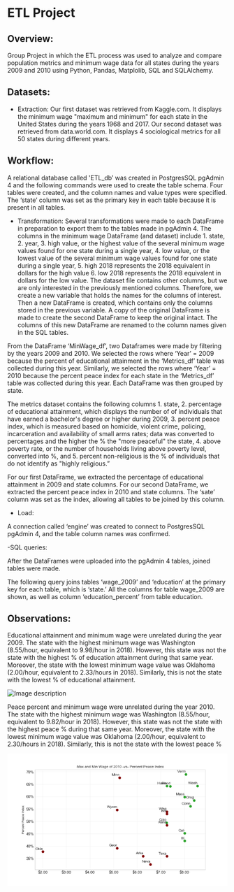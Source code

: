 # ETL Project

## Overview:
Group Project in which the ETL process was used to analyze and compare population metrics and minimum wage data for all states during the years 2009 and 2010 using Python, Pandas, Matplolib, SQL and SQLAlchemy.


## Datasets:
- Extraction:
Our first dataset was retrieved from Kaggle.com. It displays the minimum wage "maximum and minimum" for each state in the United States during the years 1968 and 2017.
Our second dataset was retrieved from data.world.com. It displays 4 sociological metrics for all 50 states during different years. 



## Workflow:

A relational database called 'ETL_db’ was created in PostgresSQL pgAdmin 4 and the following commands were used to create the table schema. Four tables were created, and the column names and value types were specified. The ‘state’ column was set as the primary key in each table because it is present in all tables.

- Transformation:
Several transformations were made to each DataFrame in preparation to export them to the tables made in pgAdmin 4. 
The columns in the minimum wage DataFrame (and dataset) include 1. state, 2. year, 3. high value, or the highest value of the several minimum wage values found for one state during a single year, 4. low value, or the lowest value of the several minimum wage values found for one state during a single year, 5. high 2018 represents the 2018 equivalent in dollars for the high value 6. low 2018 represents the 2018 equivalent in dollars for the low value. The dataset file contains other columns, but we are only interested in the previously mentioned columns. Therefore, we create a new variable that holds the names for the columns of interest. Then a new DataFrame is created, which contains only the columns stored in the previous variable. A copy of the original DataFrame is made to create the second DataFrame to keep the original intact. The columns of this new DataFrame are renamed to the column names given in the SQL tables.

From the DataFrame ‘MinWage_df’, two Dataframes were made by filtering by the years 2009 and 2010. We selected the rows where ‘Year’ = 2009 because the percent of educational attainment in the ‘Metrics_df’ table was collected during this year. Similarly, we selected the rows where ‘Year’ = 2010 because the percent peace index for each state in the ‘Metrics_df’ table was collected during this year. Each DataFrame was then grouped by state. 

The metrics dataset contains the following columns 1. state, 2. percentage of educational attainment, which displays the number of of individuals that have earned a bachelor's degree or higher during 2009, 3. percent peace index, which is measured based on homicide, violent crime, policing, incarceration and availability of small arms rates; data was converted to percentages and the higher the % the "more peaceful" the state, 4. above poverty rate, or the number of households living above poverty level, converted into %, and 5. percent non-religious is the % of individuals that do not identify as "highly religious.”




For our first DataFrame, we extracted the percentage of educational attainment in 2009 and state columns. For our second DataFrame, we extracted  the percent peace index in 2010 and state columns. The ‘sate’ column was set as the index, allowing all tables to be joined by this column. 

- Load:

A connection called ‘engine’ was created to connect to PostgresSQL pgAdmin 4, and the table column names was confirmed. 

-SQL queries:

After the DataFrames were uploaded into the pgAdmin 4 tables, joined tables were made. 

The following query joins tables ‘wage_2009’ and  ‘education’ at the primary key for each table, which is ‘state.’
All the columns for table wage_2009  are shown, as well as column ‘education_percent’ from table education.



## Observations:

Educational attainment and minimum wage were unrelated during the year 2009. The state with the highest minimum wage was Washington (8.55/hour, equivalent to 9.98/hour in 2018). However, this state was not the state with the highest % of education attainment during that same year. Moreover, the state with the lowest minimum wage value was Oklahoma (2.00/hour, equivalent to 2.33/hours in 2018). Similarly, this is not the state with the lowest % of educational attainment.

![Image description](images/comb_MaxAndMin_educ.png.png)


Peace percent and minimum wage were unrelated during the year 2010. The state with the highest minimum wage was Washington (8.55/hour, equivalent to 9.82/hour in 2018). However, this state was not the state with the highest peace % during that same year. Moreover, the state with the lowest minimum wage value was Oklahoma (2.00/hour, equivalent to 2.30/hours in 2018). Similarly, this is not the state with the lowest peace %


![Image description](images/comb_MaxAndMin_peace.png)